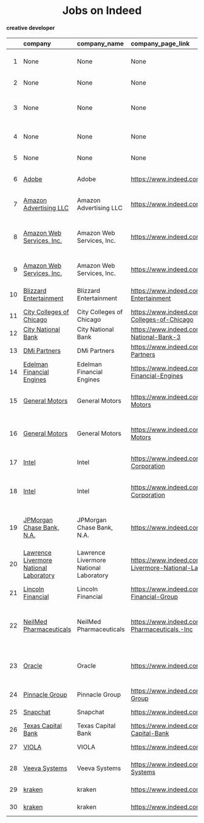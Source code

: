 
<h1 style="text-align: center;">Jobs on Indeed</h1>

#### creative developer
|    | company                                                                                                     | company_name                           | company_page_link                                                 | job                                                                                                                                                                       | job_name                                                        | job_page_link                                                                                                            | update_time               | location                                      |
|---:|:------------------------------------------------------------------------------------------------------------|:---------------------------------------|:------------------------------------------------------------------|:--------------------------------------------------------------------------------------------------------------------------------------------------------------------------|:----------------------------------------------------------------|:-------------------------------------------------------------------------------------------------------------------------|:--------------------------|:----------------------------------------------|
|  1 | None                                                                                                        | None                                   | None                                                              | [Game Designer](https://www.indeed.com/company/Boss-Fight-Entertainment/jobs/Game-Designer-d17f470ed6f2b460?fccid=3e8d2d69d6873f85&vjs=3)                                 | Game Designer                                                   | https://www.indeed.com/company/Boss-Fight-Entertainment/jobs/Game-Designer-d17f470ed6f2b460?fccid=3e8d2d69d6873f85&vjs=3 | Posted12 days ago         | Austin, TX+1 location•Remote                  |
|  2 | None                                                                                                        | None                                   | None                                                              | [Producer](https://www.indeed.com/rc/clk?jk=76e92454ec9041de&fccid=cc5ad992e2e58013&vjs=3)                                                                                | Producer                                                        | https://www.indeed.com/rc/clk?jk=76e92454ec9041de&fccid=cc5ad992e2e58013&vjs=3                                           | Posted14 days ago         | Bell Gardens, CA                              |
|  3 | None                                                                                                        | None                                   | None                                                              | [Entry Level - Creative and Collaborative Software Engineer](https://www.indeed.com/company/Medicomp-Inc./jobs/Entry-Level-bb9c2ea4fcae9c35?fccid=5634f18cece5c617&vjs=3) | Entry Level - Creative and Collaborative Software Engineer      | https://www.indeed.com/company/Medicomp-Inc./jobs/Entry-Level-bb9c2ea4fcae9c35?fccid=5634f18cece5c617&vjs=3              | EmployerActive 6 days ago | Melbourne, FL 32904+1 location                |
|  4 | None                                                                                                        | None                                   | None                                                              | [Marketing Designer-Developer](https://www.indeed.com/rc/clk?jk=cf9643927fd8f70f&fccid=582fbfedf7e354b4&vjs=3)                                                            | Marketing Designer-Developer                                    | https://www.indeed.com/rc/clk?jk=cf9643927fd8f70f&fccid=582fbfedf7e354b4&vjs=3                                           | Posted14 days ago         | Baltimore, MD 21201 (Mid-Town Belvedere area) |
|  5 | None                                                                                                        | None                                   | None                                                              | [Visual Designer/Developer](https://www.indeed.com/rc/clk?jk=86e15af0d4f5afa0&fccid=b4b75bfdcda4dfd8&vjs=3)                                                               | Visual Designer/Developer                                       | https://www.indeed.com/rc/clk?jk=86e15af0d4f5afa0&fccid=b4b75bfdcda4dfd8&vjs=3                                           | Posted1 day ago           | South San Francisco, CA 94080                 |
|  6 | [Adobe](https://www.indeed.com/cmp/Adobe)                                                                   | Adobe                                  | https://www.indeed.com/cmp/Adobe                                  | [Backend Engineer_Creative Cloud](https://www.indeed.com/rc/clk?jk=20ee03db5cd7fa47&fccid=f89deb5a97c7738a&vjs=3)                                                         | Backend Engineer_Creative Cloud                                 | https://www.indeed.com/rc/clk?jk=20ee03db5cd7fa47&fccid=f89deb5a97c7738a&vjs=3                                           | Posted13 days ago         | San Jose, CA                                  |
|  7 | [Amazon Advertising LLC](https://www.indeed.com/cmp/Amazon.com)                                             | Amazon Advertising LLC                 | https://www.indeed.com/cmp/Amazon.com                             | [Camp&CreateSDEII - 2022, Campaign & Creative Services](https://www.indeed.com/rc/clk?jk=2387d067608d766e&fccid=fe2d21eef233e94a&vjs=3)                                   | Camp&CreateSDEII - 2022, Campaign & Creative Services           | https://www.indeed.com/rc/clk?jk=2387d067608d766e&fccid=fe2d21eef233e94a&vjs=3                                           | PostedToday               | Seattle, WA                                   |
|  8 | [Amazon Web Services, Inc.](https://www.indeed.com/cmp/Amazon.com)                                          | Amazon Web Services, Inc.              | https://www.indeed.com/cmp/Amazon.com                             | [AWS Sr. Community Content Manager, AWS Developer Marketing](https://www.indeed.com/rc/clk?jk=edf04c54c519fff7&fccid=fe2d21eef233e94a&vjs=3)                              | AWS Sr. Community Content Manager, AWS Developer Marketing      | https://www.indeed.com/rc/clk?jk=edf04c54c519fff7&fccid=fe2d21eef233e94a&vjs=3                                           | PostedToday               | Seattle, WA                                   |
|  9 | [Amazon Web Services, Inc.](https://www.indeed.com/cmp/Amazon.com)                                          | Amazon Web Services, Inc.              | https://www.indeed.com/cmp/Amazon.com                             | [Curriculum Developer, AWS Support](https://www.indeed.com/rc/clk?jk=63f0e413108c3acf&fccid=fe2d21eef233e94a&vjs=3)                                                       | Curriculum Developer, AWS Support                               | https://www.indeed.com/rc/clk?jk=63f0e413108c3acf&fccid=fe2d21eef233e94a&vjs=3                                           | Posted14 days ago         | Seattle, WA                                   |
| 10 | [Blizzard Entertainment](https://www.indeed.com/cmp/Blizzard-Entertainment)                                 | Blizzard Entertainment                 | https://www.indeed.com/cmp/Blizzard-Entertainment                 | [Game Designer, Hearthstone - Battlegrounds](https://www.indeed.com/rc/clk?jk=b07034ab0cbecc67&fccid=645d83ee4cbe1d25&vjs=3)                                              | Game Designer, Hearthstone - Battlegrounds                      | https://www.indeed.com/rc/clk?jk=b07034ab0cbecc67&fccid=645d83ee4cbe1d25&vjs=3                                           | PostedJust posted         | Irvine, CA 92618                              |
| 11 | [City Colleges of Chicago](https://www.indeed.com/cmp/City-Colleges-of-Chicago)                             | City Colleges of Chicago               | https://www.indeed.com/cmp/City-Colleges-of-Chicago               | [Front-End Web Designer](https://www.indeed.com/rc/clk?jk=f21f1989b44adc7e&fccid=10bef1e2695908c2&vjs=3)                                                                  | Front-End Web Designer                                          | https://www.indeed.com/rc/clk?jk=f21f1989b44adc7e&fccid=10bef1e2695908c2&vjs=3                                           | Posted6 days ago          | Chicago, IL                                   |
| 12 | [City National Bank](https://www.indeed.com/cmp/City-National-Bank-3)                                       | City National Bank                     | https://www.indeed.com/cmp/City-National-Bank-3                   | [Email Developer III](https://www.indeed.com/rc/clk?jk=db25da52bfceb911&fccid=55a861ecd89109ee&vjs=3)                                                                     | Email Developer III                                             | https://www.indeed.com/rc/clk?jk=db25da52bfceb911&fccid=55a861ecd89109ee&vjs=3                                           | Posted13 days ago         | Los Angeles, CA                               |
| 13 | [DMi Partners](https://www.indeed.com/cmp/Dmi-Partners)                                                     | DMi Partners                           | https://www.indeed.com/cmp/Dmi-Partners                           | [Junior Email Developer](https://www.indeed.com/rc/clk?jk=5023fa7fa69a50bd&fccid=dcf1d67fc37e37cd&vjs=3)                                                                  | Junior Email Developer                                          | https://www.indeed.com/rc/clk?jk=5023fa7fa69a50bd&fccid=dcf1d67fc37e37cd&vjs=3                                           | Posted1 day ago           | Pennsylvania•Remote                           |
| 14 | [Edelman Financial Engines](https://www.indeed.com/cmp/Edelman-Financial-Engines)                           | Edelman Financial Engines              | https://www.indeed.com/cmp/Edelman-Financial-Engines              | [HTML Email Specialist](https://www.indeed.com/rc/clk?jk=ac9b68de75f74121&fccid=31771ae15c8df476&vjs=3)                                                                   | HTML Email Specialist                                           | https://www.indeed.com/rc/clk?jk=ac9b68de75f74121&fccid=31771ae15c8df476&vjs=3                                           | Posted14 days ago         | Phoenix, AZ 85016 (Camelback East area)       |
| 15 | [General Motors](https://www.indeed.com/cmp/General-Motors)                                                 | General Motors                         | https://www.indeed.com/cmp/General-Motors                         | [Software Defined Vehicle (SDV) Senior Visual Designer](https://www.indeed.com/rc/clk?jk=58eb1eb22af04e4f&fccid=116680a29a847a70&vjs=3)                                   | Software Defined Vehicle (SDV) Senior Visual Designer           | https://www.indeed.com/rc/clk?jk=58eb1eb22af04e4f&fccid=116680a29a847a70&vjs=3                                           | Posted14 days ago         | Warren, MI                                    |
| 16 | [General Motors](https://www.indeed.com/cmp/General-Motors)                                                 | General Motors                         | https://www.indeed.com/cmp/General-Motors                         | [Software Defined Vehicle (SDV) Visual Designer, In-Market En...](https://www.indeed.com/rc/clk?jk=37984f4a779cacaa&fccid=116680a29a847a70&vjs=3)                         | Software Defined Vehicle (SDV) Visual Designer, In-Market En... | https://www.indeed.com/rc/clk?jk=37984f4a779cacaa&fccid=116680a29a847a70&vjs=3                                           | PostedToday               | Warren, MI                                    |
| 17 | [Intel](https://www.indeed.com/cmp/Intel-Corporation)                                                       | Intel                                  | https://www.indeed.com/cmp/Intel-Corporation                      | [IOT and Edge Software Marketing Strategist](https://www.indeed.com/rc/clk?jk=2230f0ebba0d15d1&fccid=936367796261bd6e&vjs=3)                                              | IOT and Edge Software Marketing Strategist                      | https://www.indeed.com/rc/clk?jk=2230f0ebba0d15d1&fccid=936367796261bd6e&vjs=3                                           | PostedToday               | Santa Clara, CA 95054                         |
| 18 | [Intel](https://www.indeed.com/cmp/Intel-Corporation)                                                       | Intel                                  | https://www.indeed.com/cmp/Intel-Corporation                      | [IoT & Edge Software Content Marketing Specialist](https://www.indeed.com/rc/clk?jk=58a2016fc8f94f08&fccid=936367796261bd6e&vjs=3)                                        | IoT & Edge Software Content Marketing Specialist                | https://www.indeed.com/rc/clk?jk=58a2016fc8f94f08&fccid=936367796261bd6e&vjs=3                                           | PostedToday               | Phoenix, AZ 85018 (Camelback East area)       |
| 19 | [JPMorgan Chase Bank, N.A.](https://www.indeed.com/cmp/Chase-2)                                             | JPMorgan Chase Bank, N.A.              | https://www.indeed.com/cmp/Chase-2                                | [CIB - Sr. UI Developer / Creative Technologist, Associate](https://www.indeed.com/rc/clk?jk=d6e5ad7dd1e3687e&fccid=aaf3b433897ea465&vjs=3)                               | CIB - Sr. UI Developer / Creative Technologist, Associate       | https://www.indeed.com/rc/clk?jk=d6e5ad7dd1e3687e&fccid=aaf3b433897ea465&vjs=3                                           | Posted14 days ago         | New York, NY                                  |
| 20 | [Lawrence Livermore National Laboratory](https://www.indeed.com/cmp/Lawrence-Livermore-National-Laboratory) | Lawrence Livermore National Laboratory | https://www.indeed.com/cmp/Lawrence-Livermore-National-Laboratory | [Graphics and Web Designer](https://www.indeed.com/rc/clk?jk=389c6d8ae7dc8ba1&fccid=26727f1861532c63&vjs=3)                                                               | Graphics and Web Designer                                       | https://www.indeed.com/rc/clk?jk=389c6d8ae7dc8ba1&fccid=26727f1861532c63&vjs=3                                           | Posted13 days ago         | Livermore, CA 94550                           |
| 21 | [Lincoln Financial](https://www.indeed.com/cmp/Lincoln-Financial-Group)                                     | Lincoln Financial                      | https://www.indeed.com/cmp/Lincoln-Financial-Group                | [Production Designer and Coder](https://www.indeed.com/rc/clk?jk=3df590df62ed197b&fccid=4d297a7bcd1c7be4&vjs=3)                                                           | Production Designer and Coder                                   | https://www.indeed.com/rc/clk?jk=3df590df62ed197b&fccid=4d297a7bcd1c7be4&vjs=3                                           | Posted6 days ago          | Radnor, PA•Remote work available              |
| 22 | [NeilMed Pharmaceuticals](https://www.indeed.com/cmp/Neilmed-Pharmaceuticals,-Inc)                          | NeilMed Pharmaceuticals                | https://www.indeed.com/cmp/Neilmed-Pharmaceuticals,-Inc           | [NEW Web UI/UX Designer & Developer (HTML5, CSS3, PHP/MySQL &...](https://www.indeed.com/rc/clk?jk=2ce4c2be31affb11&fccid=18d3843bff5bb71a&vjs=3)                         | NEW Web UI/UX Designer & Developer (HTML5, CSS3, PHP/MySQL &... | https://www.indeed.com/rc/clk?jk=2ce4c2be31affb11&fccid=18d3843bff5bb71a&vjs=3                                           | PostedJust posted         | Santa Rosa, CA 95403+1 location               |
| 23 | [Oracle](https://www.indeed.com/cmp/Oracle)                                                                 | Oracle                                 | https://www.indeed.com/cmp/Oracle                                 | [Principal Technical Writer/User Assistance Developer (Remote...](https://www.indeed.com/rc/clk?jk=d1bbe9da8e481f77&fccid=cd22d01053af7669&vjs=3)                         | Principal Technical Writer/User Assistance Developer (Remote... | https://www.indeed.com/rc/clk?jk=d1bbe9da8e481f77&fccid=cd22d01053af7669&vjs=3                                           | Posted8 days ago          | United States•Remote                          |
| 24 | [Pinnacle Group](https://www.indeed.com/cmp/Pinnacle-Group)                                                 | Pinnacle Group                         | https://www.indeed.com/cmp/Pinnacle-Group                         | [Email Developer](https://www.indeed.com/rc/clk?jk=94c34e9112a1a525&fccid=dc3e72ef550f765d&vjs=3)                                                                         | Email Developer                                                 | https://www.indeed.com/rc/clk?jk=94c34e9112a1a525&fccid=dc3e72ef550f765d&vjs=3                                           | Posted7 days ago          | Dallas, TX                                    |
| 25 | [Snapchat](https://www.indeed.com/cmp/Snap-Inc.)                                                            | Snapchat                               | https://www.indeed.com/cmp/Snap-Inc.                              | [Creative Technologist](https://www.indeed.com/rc/clk?jk=db6580d6afd3a426&fccid=f368300325e8e8bc&vjs=3)                                                                   | Creative Technologist                                           | https://www.indeed.com/rc/clk?jk=db6580d6afd3a426&fccid=f368300325e8e8bc&vjs=3                                           | Posted12 days ago         | New York, NY                                  |
| 26 | [Texas Capital Bank](https://www.indeed.com/cmp/Texas-Capital-Bank)                                         | Texas Capital Bank                     | https://www.indeed.com/cmp/Texas-Capital-Bank                     | [Marketing Email Developer](https://www.indeed.com/rc/clk?jk=a9b68c3aa1960654&fccid=5a09f253b3171f0b&vjs=3)                                                               | Marketing Email Developer                                       | https://www.indeed.com/rc/clk?jk=a9b68c3aa1960654&fccid=5a09f253b3171f0b&vjs=3                                           | Posted5 days ago          | Dallas, TX 75201 (Downtown area)              |
| 27 | [VIOLA](https://www.indeed.com/cmp/Viola)                                                                   | VIOLA                                  | https://www.indeed.com/cmp/Viola                                  | [Technical Writer – Remote](https://www.indeed.com/rc/clk?jk=1c5269e5f51e465e&fccid=8ae4e3bcaab585b9&vjs=3)                                                               | Technical Writer – Remote                                       | https://www.indeed.com/rc/clk?jk=1c5269e5f51e465e&fccid=8ae4e3bcaab585b9&vjs=3                                           | Posted7 days ago          | Mountain View, CA 94041•Remote                |
| 28 | [Veeva Systems](https://www.indeed.com/cmp/Veeva-Systems)                                                   | Veeva Systems                          | https://www.indeed.com/cmp/Veeva-Systems                          | [Web Infrastructure Developer - Digital Marketing](https://www.indeed.com/rc/clk?jk=9c9dafbfccc16714&fccid=353eb997fc901045&vjs=3)                                        | Web Infrastructure Developer - Digital Marketing                | https://www.indeed.com/rc/clk?jk=9c9dafbfccc16714&fccid=353eb997fc901045&vjs=3                                           | Posted13 days ago         | Boston, MA+1 location                         |
| 29 | [kraken](https://www.indeed.com/cmp/Kraken)                                                                 | kraken                                 | https://www.indeed.com/cmp/Kraken                                 | [Global SEO Lead](https://www.indeed.com/rc/clk?jk=b3fd241d3f9d9e89&fccid=66d394411dd2efad&vjs=3)                                                                         | Global SEO Lead                                                 | https://www.indeed.com/rc/clk?jk=b3fd241d3f9d9e89&fccid=66d394411dd2efad&vjs=3                                           | PostedToday               | Remote                                        |
| 30 | [kraken](https://www.indeed.com/cmp/Kraken)                                                                 | kraken                                 | https://www.indeed.com/cmp/Kraken                                 | [Technical SEO Associate](https://www.indeed.com/rc/clk?jk=eaff5a2e8c9a72e8&fccid=66d394411dd2efad&vjs=3)                                                                 | Technical SEO Associate                                         | https://www.indeed.com/rc/clk?jk=eaff5a2e8c9a72e8&fccid=66d394411dd2efad&vjs=3                                           | Posted5 days ago          | Remote                                        |